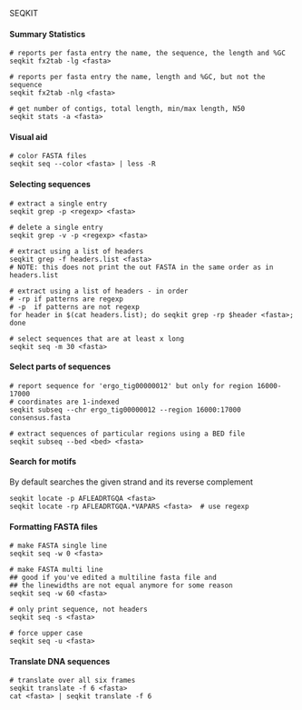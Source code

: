  SEQKIT

#### Summary Statistics
```
# reports per fasta entry the name, the sequence, the length and %GC
seqkit fx2tab -lg <fasta>		

# reports per fasta entry the name, length and %GC, but not the sequence
seqkit fx2tab -nlg <fasta>		

# get number of contigs, total length, min/max length, N50
seqkit stats -a <fasta>
```

#### Visual aid
```
# color FASTA files
seqkit seq --color <fasta> | less -R    
```

#### Selecting sequences
```
# extract a single entry
seqkit grep -p <regexp> <fasta>

# delete a single entry
seqkit grep -v -p <regexp> <fasta>

# extract using a list of headers
seqkit grep -f headers.list <fasta>
# NOTE: this does not print the out FASTA in the same order as in headers.list

# extract using a list of headers - in order
# -rp if patterns are regexp
# -p  if patterns are not regexp
for header in $(cat headers.list); do seqkit grep -rp $header <fasta>; done

# select sequences that are at least x long
seqkit seq -m 30 <fasta>
```

#### Select parts of sequences
```
# report sequence for 'ergo_tig00000012' but only for region 16000-17000
# coordinates are 1-indexed
seqkit subseq --chr ergo_tig00000012 --region 16000:17000 consensus.fasta

# extract sequences of particular regions using a BED file
seqkit subseq --bed <bed> <fasta>
```

#### Search for motifs

By default searches the given strand and its reverse complement

```
seqkit locate -p AFLEADRTGQA <fasta>
seqkit locate -rp AFLEADRTGQA.*VAPARS <fasta>  # use regexp
```

#### Formatting FASTA files
```
# make FASTA single line
seqkit seq -w 0 <fasta>

# make FASTA multi line
## good if you've edited a multiline fasta file and
## the linewidths are not equal anymore for some reason
seqkit seq -w 60 <fasta>

# only print sequence, not headers
seqkit seq -s <fasta>

# force upper case
seqkit seq -u <fasta>
```


#### Translate DNA sequences 
```
# translate over all six frames
seqkit translate -f 6 <fasta>
cat <fasta> | seqkit translate -f 6
```
